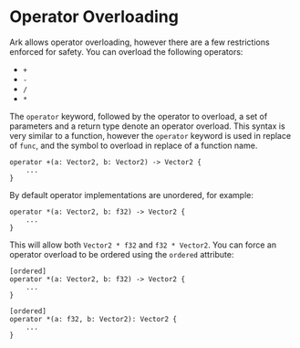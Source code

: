 # Operator Overloading
Ark allows operator overloading, however there are a few restrictions enforced 
for safety. You can overload the following operators:

* `+`
* `-`
* `/`
* `*`

The `operator` keyword, followed by the operator to overload, a set of parameters
and a return type denote an operator overload. This syntax is very similar to a
function, however the `operator` keyword is used in replace of `func`, and the symbol
to overload in replace of a function name.

```
operator +(a: Vector2, b: Vector2) -> Vector2 {
    ...
}
```

By default operator implementations are unordered, for example:

```
operator *(a: Vector2, b: f32) -> Vector2 {
    ...
}
```

This will allow both `Vector2 * f32` and `f32 * Vector2`. You can force an operator
overload to be ordered using the `ordered` attribute:

```
[ordered]
operator *(a: Vector2, b: f32) -> Vector2 {
    ...
}

[ordered]
operator *(a: f32, b: Vector2): Vector2 { 
    ... 
}
```